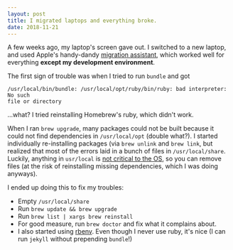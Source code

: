 ```yaml
---
layout: post
title: I migrated laptops and everything broke.
date: 2018-11-21
---
```

A few weeks ago, my laptop's screen gave out. I switched to a new laptop, and
used Apple's handy-dandy [migration
assistant](https://support.apple.com/en-us/HT204350), which worked well for
everything **except my development environment**.

The first sign of trouble was when I tried to run `bundle` and got
```
/usr/local/bin/bundle: /usr/local/opt/ruby/bin/ruby: bad interpreter: No such
file or directory 
```

...what? I tried reinstalling Homebrew's ruby, which didn't work.

When I ran `brew upgrade`, many packages could not be built because it could not
find dependencies in `/usr/local/opt` (double what?).
I started individually re-installing packages (via `brew unlink` and `brew
link`, but realized that most of the errors laid in a bunch of files in
`/usr/local/share`. Luckily, anything in `usr/local` is [not critical to the
OS](https://docs.brew.sh/FAQ), so you can remove files (at the risk of
reinstalling missing dependencies, which I was
doing anyways).

I ended up doing this to fix my troubles:

- Empty `/usr/local/share`
- Run `brew update && brew upgrade`
- Run `brew list | xargs brew reinstall`
- For good measure, run `brew doctor` and fix what it complains about.
- I also started using [rbenv](https://github.com/rbenv/rbenv). Even though I
    never use ruby, it's nice (I can run `jekyll` without prepending `bundle`!)
